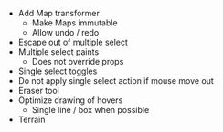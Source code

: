 * Add Map transformer
  * Make Maps immutable
  * Allow undo / redo
* Escape out of multiple select
* Multiple select paints
  * Does not override props
* Single select toggles
* Do not apply single select action if mouse move out
* Eraser tool
* Optimize drawing of hovers
  * Single line / box when possible
* Terrain